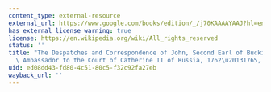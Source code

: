 ```yaml
---
content_type: external-resource
external_url: https://www.google.com/books/edition/_/j70KAAAAYAAJ?hl=en&gbpv=1
has_external_license_warning: true
license: https://en.wikipedia.org/wiki/All_rights_reserved
status: ''
title: "The Despatches and Correspondence of John, Second Earl of Buckinghamshire,\
  \ Ambassador to the Court of Catherine II of Russia, 1762\u20131765, Vol. 1"
uid: ed08dd43-fd80-4c51-80c5-f32c92fa27eb
wayback_url: ''
---
```

